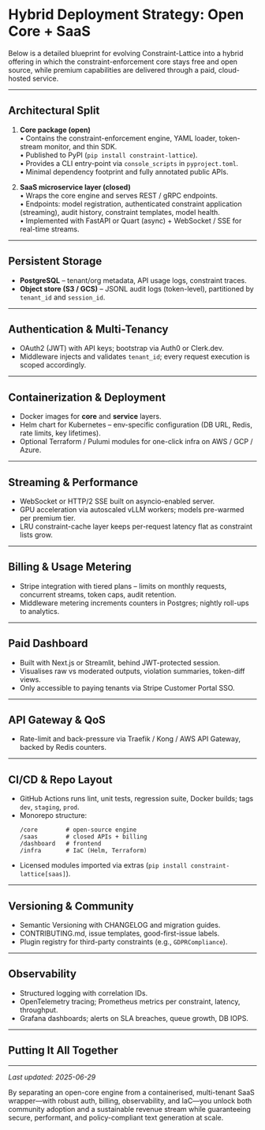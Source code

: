 # Hybrid Deployment Strategy: Open Core + SaaS

Below is a detailed blueprint for evolving Constraint-Lattice into a hybrid offering in which the constraint-enforcement core stays free and open source, while premium capabilities are delivered through a paid, cloud-hosted service.

---

## Architectural Split

1. **Core package (open)**  
   • Contains the constraint-enforcement engine, YAML loader, token-stream monitor, and thin SDK.  
   • Published to PyPI (`pip install constraint-lattice`).  
   • Provides a CLI entry-point via `console_scripts` in `pyproject.toml`.  
   • Minimal dependency footprint and fully annotated public APIs.

2. **SaaS microservice layer (closed)**  
   • Wraps the core engine and serves REST / gRPC endpoints.  
   • Endpoints: model registration, authenticated constraint application (streaming), audit history, constraint templates, model health.  
   • Implemented with FastAPI or Quart (async) + WebSocket / SSE for real-time streams.

---

## Persistent Storage

* **PostgreSQL** – tenant/org metadata, API usage logs, constraint traces.
* **Object store (S3 / GCS)** – JSONL audit logs (token-level), partitioned by `tenant_id` and `session_id`.

---

## Authentication & Multi-Tenancy

* OAuth2 (JWT) with API keys; bootstrap via Auth0 or Clerk.dev.  
* Middleware injects and validates `tenant_id`; every request execution is scoped accordingly.

---

## Containerization & Deployment

* Docker images for **core** and **service** layers.  
* Helm chart for Kubernetes – env-specific configuration (DB URL, Redis, rate limits, key lifetimes).  
* Optional Terraform / Pulumi modules for one-click infra on AWS / GCP / Azure.

---

## Streaming & Performance

* WebSocket or HTTP/2 SSE built on asyncio-enabled server.  
* GPU acceleration via autoscaled vLLM workers; models pre-warmed per premium tier.  
* LRU constraint-cache layer keeps per-request latency flat as constraint lists grow.

---

## Billing & Usage Metering

* Stripe integration with tiered plans – limits on monthly requests, concurrent streams, token caps, audit retention.  
* Middleware metering increments counters in Postgres; nightly roll-ups to analytics.

---

## Paid Dashboard

* Built with Next.js or Streamlit, behind JWT-protected session.  
* Visualises raw vs moderated outputs, violation summaries, token-diff views.  
* Only accessible to paying tenants via Stripe Customer Portal SSO.

---

## API Gateway & QoS

* Rate-limit and back-pressure via Traefik / Kong / AWS API Gateway, backed by Redis counters.

---

## CI/CD & Repo Layout

* GitHub Actions runs lint, unit tests, regression suite, Docker builds; tags `dev`, `staging`, `prod`.  
* Monorepo structure:  
  ```text
  /core        # open-source engine
  /saas        # closed APIs + billing
  /dashboard   # frontend
  /infra       # IaC (Helm, Terraform)
  ```  
* Licensed modules imported via extras (`pip install constraint-lattice[saas]`).

---

## Versioning & Community

* Semantic Versioning with CHANGELOG and migration guides.  
* CONTRIBUTING.md, issue templates, good-first-issue labels.  
* Plugin registry for third-party constraints (e.g., `GDPRCompliance`).

---

## Observability

* Structured logging with correlation IDs.  
* OpenTelemetry tracing; Prometheus metrics per constraint, latency, throughput.  
* Grafana dashboards; alerts on SLA breaches, queue growth, DB IOPS.

---

## Putting It All Together

---

*Last updated: 2025-06-29*

By separating an open-core engine from a containerised, multi-tenant SaaS wrapper—with robust auth, billing, observability, and IaC—you unlock both community adoption and a sustainable revenue stream while guaranteeing secure, performant, and policy-compliant text generation at scale.
